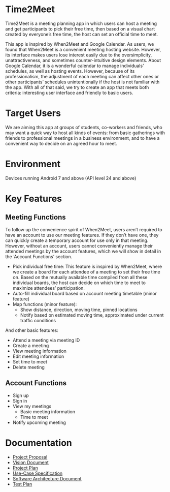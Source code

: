 # Time2Meet
Time2Meet is a meeting planning app in which users can host a meeting and get participants to pick their free time, then based on a visual chart created by everyone’s free time, the host can set an official time to meet.

This app is inspired by When2Meet and Google Calendar. As users, we found that When2Meet is a convenient meeting hosting website. However, its interface makes users lose interest easily due to the oversimplicity, unattractiveness, and sometimes counter-intuitive design elements. About Google Calendar, it is a wonderful calendar to manage individuals’ schedules, as well as hosting events. However, because of its professionalism, the adjustment of each meeting can affect other ones or other participants’ schedules unintentionally if the host is not familiar with the app. With all of that said, we try to create an app that meets both criteria: interesting user interface and friendly to basic users.

# Target Users
We are aiming this app at groups of students, co-workers and friends, who may want a quick way to host all kinds of events: from basic gatherings with friends to professional meetings in a business environment, and to have a convenient way to decide on an agreed hour to meet.

# Environment
Devices running Android 7 and above (API level 24 and above)

# Key Features
## Meeting Functions
To follow up the convenience spirit of When2Meet, users aren’t required to have an account to use our meeting features. If they don’t have one, they can quickly create a temporary account for use only in that meeting. However, without an account, users cannot conveniently manage their attended meetings by the account features, which we will show in detail in the ‘Account Functions’ section.

- Pick individual free time: This feature is inspired by When2Meet, where we create a board for each attendee of a meeting to set their free time on. Based on the mutually available time compiled from all these individual boards, the host can decide on which time to meet to maximize attendees’ participation.
- Auto-fill individual board based on account meeting timetable (minor feature)
- Map functions (minor feature):
	- Show distance, direction, moving time, pinned locations
	- Notify based on estimated moving time, approximated under current traffic conditions

And other basic features:
- Attend a meeting via meeting ID
- Create a meeting
- View meeting information
- Edit meeting information
- Set time to meet
- Delete meeting

## Account Functions
- Sign up
- Sign in
- View my meetings
	- Basic meeting information
	- Time to meet
- Notify upcoming meeting

# Documentation
- [Project Proposal](https://docs.google.com/document/d/1jtJqxVk_DyXqu9sjB-HdjWxKWBYcjdvBlPZ0mDTu7qI/edit?usp=sharing)
- [Vision Document](https://docs.google.com/document/d/1H1SgQfO8Bp-b4WxMo12CxWkI9CfZL98FfBwvM2lSJkQ/edit?usp=sharing)
- [Project Plan](https://docs.google.com/document/d/1CpndEnMBW0kqSvIU_VidsKTk6RcD7K5QuJl8wmTPwd4/edit?usp=sharing)
- [Use-Case Specification](https://docs.google.com/document/d/15gPCQqDd47ym1G-OVcrC_WncveVIAOiXXDpFjF8Zghk/edit?usp=sharing)
- [Software Architecture Document](https://docs.google.com/document/d/1xsqzWfW9NaCQ2z0p8D4p-J7aYxLOS1ey/edit?usp=sharing)
- [Test Plan](https://docs.google.com/document/d/1ZD3S11xbAvSBcJ_j6lcqFTHmn6_zxBg1/edit?usp=sharing)
